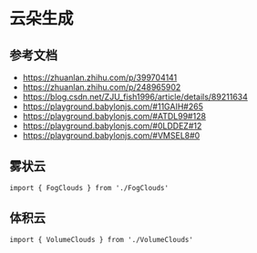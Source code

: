# 云朵生成

## 参考文档

- https://zhuanlan.zhihu.com/p/399704141
- https://zhuanlan.zhihu.com/p/248965902
- https://blog.csdn.net/ZJU_fish1996/article/details/89211634
- https://playground.babylonjs.com/#11GAIH#265
- https://playground.babylonjs.com/#ATDL99#128
- https://playground.babylonjs.com/#0LDDEZ#12
- https://playground.babylonjs.com/#VMSEL8#0

## 雾状云

```ts:inject
import { FogClouds } from './FogClouds'
```

<FogClouds />

## 体积云

```ts:inject
import { VolumeClouds } from './VolumeClouds'
```

<VolumeClouds />

